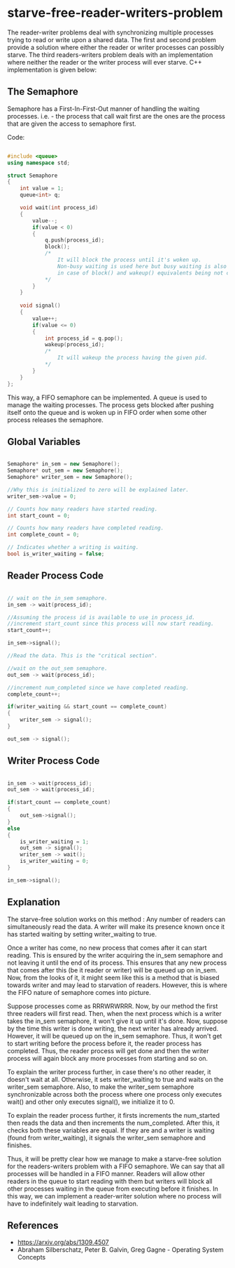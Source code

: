 # starve-free-reader-writers-problem

The reader-writer problems deal with synchronizing multiple processes trying to read or write upon a shared data. The first and second problem provide a solution where either the reader or writer processes can possibly starve. The third readers-writers problem deals with an implementation where neither the reader or the writer process will ever starve. C++ implementation is given below:

## The Semaphore

Semaphore has a First-In-First-Out manner of handling the waiting processes. i.e. - the process that call wait first are the ones are the process that are given the access to semaphore first.

Code:

```c++

#include <queue>
using namespace std;

struct Semaphore
{
    int value = 1;
    queue<int> q;

    void wait(int process_id)
    {
        value--;
        if(value < 0)
        {
            q.push(process_id);
            block(); 
            /*  
                It will block the process until it's woken up.
                Non-busy waiting is used here but busy waiting is also possible 
                in case of block() and wakeup() equivalents being not callable or available in the language.
            */
        }
    }
    
    void signal()
    {
        value++;
        if(value <= 0)
        {
            int process_id = q.pop();
            wakeup(process_id); 
            /*  
                It will wakeup the process having the given pid.
            */
        }
    }
};

```

This way, a FIFO semaphore can be implemented. A queue is used to manage the waiting processes. The process gets blocked after pushing itself onto the queue and is woken up in FIFO order when some other process releases the semaphore.

## Global Variables

```c++

Semaphore* in_sem = new Semaphore();
Semaphore* out_sem = new Semaphore();
Semaphore* writer_sem = new Semaphore();

//Why this is initialized to zero will be explained later.
writer_sem->value = 0; 

// Counts how many readers have started reading.
int start_count = 0; 

// Counts how many readers have completed reading.
int complete_count = 0;

// Indicates whether a writing is waiting.
bool is_writer_waiting = false;

```


## Reader Process Code

```c++

// wait on the in_sem semaphore.
in_sem -> wait(process_id); 

//Assuming the process id is available to use in process_id.
//increment start_count since this process will now start reading.
start_count++;

in_sem->signal();

//Read the data. This is the "critical section".

//wait on the out_sem semaphore.
out_sem -> wait(process_id); 

//increment num_completed since we have completed reading.
complete_count++;

if(writer_waiting && start_count == complete_count)
{
    writer_sem -> signal();
}

out_sem -> signal();

```

## Writer Process Code

```c++

in_sem -> wait(process_id);
out_sem -> wait(process_id);

if(start_count == complete_count)
{
    out_sem->signal();
}
else
{
    is_writer_waiting = 1;
    out_sem -> signal();
    writer_sem -> wait();
    is_writer_waiting = 0;
}

in_sem->signal();

```

## Explanation

The starve-free solution works on this method : Any number of readers can simultaneously read the data. A writer will make its presence known once it has started waiting by setting writer_waiting to true.

Once a writer has come, no new process that comes after it can start reading. This is ensured by the writer acquiring the in_sem semaphore and not leaving it until the end of its process. This ensures that any new process that comes after this (be it reader or writer) will be queued up on in_sem. Now, from the looks of it, it might seem like this is a method that is biased towards writer and may lead to starvation of readers. However, this is where the FIFO nature of semaphore comes into picture.

Suppose processes come as RRRWRWRRR. Now, by our method the first three readers will first read. Then, when the next process which is a writer takes the in_sem semaphore, it won't give it up until it's done. Now, suppose by the time this writer is done writing, the next writer has already arrived. However, it will be queued up on the in_sem semaphore. Thus, it won't get to start writing before the process before it, the reader process has completed. Thus, the reader process will get done and then the writer process will again block any more processes from starting and so on.

To explain the writer process further, in case there's no other reader, it doesn't wait at all. Otherwise, it sets writer_waiting to true and waits on the writer_sem semaphore. Also, to make the writer_sem semaphore synchronizable across both the process where one process only executes wait() and other only executes signal(), we initialize it to 0.

To explain the reader process further, it firsts increments the num_started then reads the data and then increments the num_completed. After this, it checks both these variables are equal. If they are and a writer is waiting (found from writer_waiting), it signals the writer_sem semaphore and finishes.

Thus, it will be pretty clear how we manage to make a starve-free solution for the readers-writers problem with a FIFO semaphore. We can say that all processes will be handled in a FIFO manner. Readers will allow other readers in the queue to start reading with them but writers will block all other processes waiting in the queue from executing before it finishes. In this way, we can implement a reader-writer solution where no process will have to indefinitely wait leading to starvation.

## References

- https://arxiv.org/abs/1309.4507
- Abraham Silberschatz, Peter B. Galvin, Greg Gagne - Operating System Concepts















